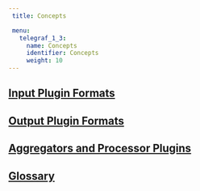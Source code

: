 ```yaml
---
 title: Concepts

 menu:
   telegraf_1_3:
     name: Concepts
     identifier: Concepts
     weight: 10
---
```


## [Input Plugin Formats](/telegraf/v1.3/concepts/data_formats_input/)

## [Output Plugin Formats](/telegraf/v1.3/concepts/data_formats_output/)

## [Aggregators and Processor Plugins](/telegraf/v1.3/concepts/aggregator_processor_plugins/)

## [Glossary](/telegraf/v1.3/concepts/glossary/)
